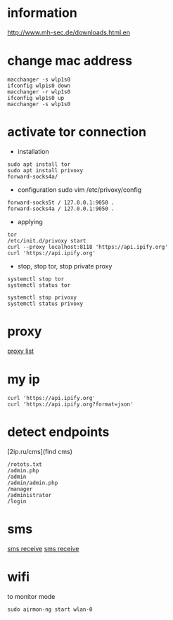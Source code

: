 # information 
http://www.mh-sec.de/downloads.html.en

# change mac address
```
macchanger -s wlp1s0
ifconfig wlp1s0 down
macchanger -r wlp1s0
ifconfig wlp1s0 up
macchanger -s wlp1s0
```

# activate tor connection
* installation
```
sudo apt install tor
sudo apt install privoxy
forward-socks4a/
```
* configuration
sudo vim /etc/privoxy/config
```
forward-socks5t / 127.0.0.1:9050 .
forward-socks4a / 127.0.0.1:9050 .
```

* applying
```
tor
/etc/init.d/privoxy start
curl --proxy localhost:8118 'https://api.ipify.org'
curl 'https://api.ipify.org'
```

* stop, stop tor, stop private proxy
```
systemctl stop tor
systemctl status tor

systemctl stop privoxy
systemctl status privoxy
```

# proxy
[proxy list](http://spys.one/free-proxy-list/UA/)


# my ip
```
curl 'https://api.ipify.org'
curl 'https://api.ipify.org?format=json'
```


# detect endpoints
[2ip.ru/cms](find cms)
```
/rotots.txt
/admin.php
/admin
/admin/admin.php
/manager
/administrator
/login
```

# sms
[sms receive](https://www.receive-sms-online.info/380931765159-Ukraine)
[sms receive](http://7sim.net/free-phone-number-3jnQEb8wp)


# wifi
to monitor mode
```
sudo airmon-ng start wlan-0
```

